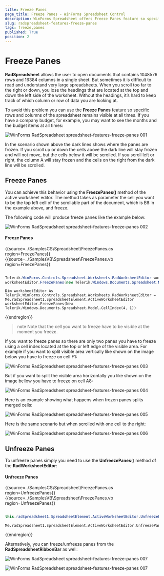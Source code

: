 ```yaml
---
title: Freeze Panes
page_title: Freeze Panes - WinForms Spreadsheet Control
description: WinForms Spreadsheet offers Freeze Panes feature so specific rows and columns of the spreadsheet remains visible at all times.
slug: radspreadsheet-features-freeze-panes
tags: freeze,panes
published: True
position: 2
---
```


# Freeze Panes

**RadSpreadsheet** allows the user to open documents that contains 1048576 rows and 16384 columns in a single sheet. But sometimes it is difficult to read and understand very large spreadsheets. When you scroll too far to the right or down, you lose the headings that are located at the top and down the left side of the worksheet. Without the headings, it’s hard to keep track of which column or row of data you are looking at.

To avoid this problem you can use the **Freeze Panes** feature so specific rows and columns of the spreadsheet remains visible at all times. If you have a company budget, for example, you may want to see the months and the budget items at all times:

![WinForms RadSpreadsheet spreadsheet-features-freeze-panes 001](images/spreadsheet-features-freeze-panes001.png)

In the scenario shown above the dark lines shows where the panes are frozen. If you scroll up or down the cells above the dark line will stay frozen and will not move, but the cells below it will be scrolled. If you scroll left or right, the column A will stay frozen and the cells on the right from the dark line will be scrolled.

## Freeze Panes

You can achieve this behavior using the **FreezePanes()** method of the active worksheet editor. The method takes as parameter the cell you want to be the top left cell of the scrollable part of the document, which is B8 in the example above, and freeze.

The following code will produce freeze panes like the example below:

![WinForms RadSpreadsheet spreadsheet-features-freeze-panes 002](images/spreadsheet-features-freeze-panes002.png)

#### Freeze Panes

{{source=..\SamplesCS\Spreadsheet\FreezePanes.cs region=FreezePanes}} 
{{source=..\SamplesVB\Spreadsheet\FreezePanes.vb region=FreezePanes}}

````C#
            
Telerik.WinForms.Controls.Spreadsheet.Worksheets.RadWorksheetEditor worksheetEditor = this.radSpreadsheet1.SpreadsheetElement.ActiveWorksheetEditor;
worksheetEditor.FreezePanes(new Telerik.Windows.Documents.Spreadsheet.Model.CellIndex(4, 1));

````
````VB.NET
Dim worksheetEditor As Telerik.WinForms.Controls.Spreadsheet.Worksheets.RadWorksheetEditor = Me.radSpreadsheet1.SpreadsheetElement.ActiveWorksheetEditor
worksheetEditor.FreezePanes(New Telerik.Windows.Documents.Spreadsheet.Model.CellIndex(4, 1))

````  
{{endregion}} 

>note Note that the cell you want to freeze have to be visible at the moment you freeze.

If you want to freeze panes so there are only two panes you have to freeze using a cell index located at the top or left edge of the visible area. For example if you want to split visible area vertically like shown on the image below you have to freeze on cell F1:

![WinForms RadSpreadsheet spreadsheet-features-freeze-panes 003](images/spreadsheet-features-freeze-panes003.png)

But if you want to split the visible area horizontally you like shown on the image bellow you have to freeze on cell A8:

![WinForms RadSpreadsheet spreadsheet-features-freeze-panes 004](images/spreadsheet-features-freeze-panes004.png)

Here is an example showing what happens when frozen panes splits merged cells:

![WinForms RadSpreadsheet spreadsheet-features-freeze-panes 005](images/spreadsheet-features-freeze-panes005.png)

Here is the same scenario but when scrolled with one cell to the right:

![WinForms RadSpreadsheet spreadsheet-features-freeze-panes 006](images/spreadsheet-features-freeze-panes006.png)

## Unfreeze Panes

To unfreeze panes simply you need to use the **UnfreezePanes**() method of the **RadWorksheetEditor**:

#### Unfreeze Panes

{{source=..\SamplesCS\Spreadsheet\FreezePanes.cs region=UnfreezePanes}} 
{{source=..\SamplesVB\Spreadsheet\FreezePanes.vb region=UnfreezePanes}}

````C#
            
this.radSpreadsheet1.SpreadsheetElement.ActiveWorksheetEditor.UnfreezePanes();

````
````VB.NET
Me.radSpreadsheet1.SpreadsheetElement.ActiveWorksheetEditor.UnfreezePanes()

````  
{{endregion}} 

Alternatively, you can freeze/unfreeze panes from the **RadSpreadsheetRibbonBar** as well:

![WinForms RadSpreadsheet spreadsheet-features-freeze-panes 007](images/spreadsheet-features-freeze-panes008.png)

![WinForms RadSpreadsheet spreadsheet-features-freeze-panes 007](images/spreadsheet-features-freeze-panes007.png)

 
          
